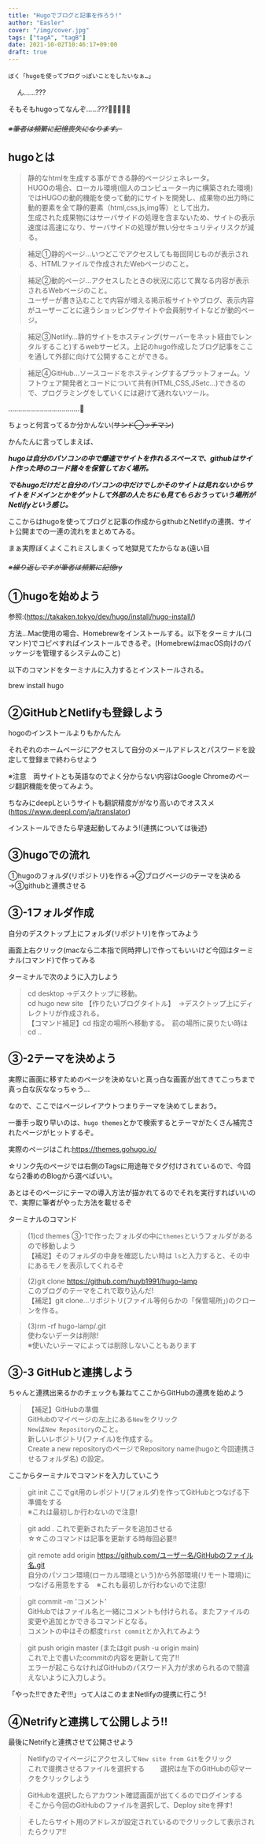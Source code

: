 ```yaml
---
title: "Hugoでブログと記事を作ろう!"
author: "Easler"
cover: "/img/cover.jpg"
tags: ["tagA", "tagB"]
date: 2021-10-02T10:46:17+09:00
draft: true
---
```


`ぼく「hugoを使ってブログっぽいことをしたいなぁ…」`　

　
ん……???


そもそもhugoってなんぞ……???🤔🤔🤔🤔🤔

###### ~~※筆者は頻繁に記憶喪失になります。~~

## hugoとは

>静的なhtmlを生成する事ができる静的ページジェネレータ。               
HUGOの場合、ローカル環境(個人のコンピューター内に構築された環境)ではHUGOの動的機能を使って動的にサイトを開発し、成果物の出力時に動的要素を全て静的要素（html,css,js,img等）として出力。  
生成された成果物にはサーバサイドの処理を含まないため、サイトの表示速度は高速になり、サーバサイドの処理が無い分セキュリティリスクが減る。

>補足①静的ページ…いつどこでアクセスしても毎回同じものが表示される、HTMLファイルで作成されたWebページのこと。

>補足②動的ページ…アクセスしたときの状況に応じて異なる内容が表示されるWebページのこと。                                          
ユーザーが書き込むことで内容が増える掲示板サイトやブログ、表示内容がユーザーごとに違うショッピングサイトや会員制サイトなどが動的ページ。

>補足③Netlify…静的サイトをホスティング(サーバーをネット経由でレンタルすること)するwebサービス。上記のhugo作成したブログ記事をここを通して外部に向けて公開することができる。

>補足④GitHub…ソースコードをホスティングするプラットフォーム。ソフトウェア開発者とコードについて共有(HTML,CSS,JSetc…)できるので、プログラミングをしていくには避けて通れないツール。


………………………………🤔

ちょっと何言ってるか分かんない(~~サンド◯ッチマン~~)

かんたんに言ってしまえば、

___hugoは自分のパソコンの中で爆速でサイトを作れるスペースで、githubはサイト作った時のコード諸々を保管しておく場所。___

___でもhugoだけだと自分のパソコンの中だけでしかそのサイトは見れないからサイトをドメインとかをゲットして外部の人たちにも見てもらおうっていう場所がNetlifyという感じ。___

ここからはhugoを使ってブログと記事の作成からgithubとNetlifyの連携、サイト公開までの一連の流れをまとめてみる。

まぁ実際ぼくよくこれミスしまくって地獄見てたからなぁ(遠い目

###### ~~※繰り返しですが筆者は頻繁に記憶ry~~


## ①hugoを始めよう
参照:(https://takaken.tokyo/dev/hugo/install/hugo-install/)

方法…Mac使用の場合、Homebrewをインストールする。以下をターミナル(コマンド)でコピペすればインストールできるぞ。(HomebrewはmacOS向けのパッケージを管理するシステムのこと)

以下のコマンドをターミナルに入力するとインストールされる。

brew install hugo

## ②GitHubとNetlifyも登録しよう

hogoのインストールよりもかんたん

それぞれのホームページにアクセスして自分のメールアドレスとパスワードを設定して登録まで終わらせよう

※注意　両サイトとも英語なのでよく分からない内容はGoogle Chromeのページ翻訳機能を使ってみよう。

ちなみにdeepLというサイトも翻訳精度ががなり高いのでオススメ(https://www.deepl.com/ja/translator)

インストールできたら早速起動してみよう!(連携については後述)

## ③hugoでの流れ

①hugoのフォルダ(リポジトリ)を作る→②ブログページのテーマを決める→③githubと連携させる

## ③-1フォルダ作成
自分のデスクトップ上にフォルダ(リポジトリ)を作ってみよう

画面上右クリック(macなら二本指で同時押し)で作ってもいいけど今回はターミナル(コマンド)で作ってみる

ターミナルで次のように入力しよう

>cd desktop  →デスクトップに移動。  
cd hugo new site 【作りたいブログタイトル】　→デスクトップ上にディレクトリが作成される。  
【コマンド補足】cd 指定の場所へ移動する。　前の場所に戻りたい時は　cd ..

## ③-2テーマを決めよう
実際に画面に移すためのページを決めないと真っ白な画面が出てきてこっちまで真っ白な灰ななっちゃう…

なので、ここではページレイアウトつまりテーマを決めてしまおう。

一番手っ取り早いのは、`hugo themes`とかで検索するとテーマがたくさん補完されたページがヒットするぞ。

実際のページはこれ:https://themes.gohugo.io/

☆リンク先のページでは右側のTagsに用途毎でタグ付けされているので、今回なら2番めのBlogから選べばいい。

あとはそのページにテーマの導入方法が描かれてるのでそれを実行すればいいので、実際に筆者がやった方法を載せるぞ

ターミナルのコマンド

>(1)cd themes   ③-1で作ったフォルダの中に`themes`というフォルダがあるので移動しよう  
【補足】そのフォルダの中身を確認したい時は `ls`と入力すると、その中にあるモノを表示してくれるぞ 

>(2)git clone https://github.com/huyb1991/hugo-lamp  
このブログのテーマをこれで取り込んだ!  
【補足】git clone…リポジトリ(ファイル等何らかの「保管場所」)のクローンを作る。

>(3)rm -rf hugo-lamp/.git  
使わないデータは削除!  
※使いたいテーマによっては削除しないこともあります

## ③-3 GitHubと連携しよう
ちゃんと連携出来るかのチェックも兼ねてここからGitHubの連携を始めよう

>【補足】GitHubの準備  
GitHubのマイページの左上にある`New`をクリック  
`New`は`New Repository`のこと。  
新しいレポジトリ(ファイル)を作成する。  
Create a new repositoryのページでRepository name(hugoと今回連携させるフォルダ名) の設定。

ここからターミナルでコマンドを入力していこう

>git init  ここでgit用のレポジトリ(フォルダ)を作ってGitHubとつなげる下準備をする  
※これは最初しか行わないので注意!　　

>git add .  これで更新されたデータを追加させる  
☆☆このコマンドは記事を更新する時毎回必要!!　　

>git remote add origin https://github.com/ユーザー名/GitHubのファイル名.git  
自分のパソコン環境(ローカル環境という)から外部環境(リモート環境)につなげる用意をする　※これも最初しか行わないので注意!　　

>git commit -m 'コメント'  
GitHubではファイル名と一緒にコメントも付けられる。またファイルの変更や追加とかできるコマンドとなる。  
コメントの中はその都度`first commit`とか入れてみよう

>git push origin master (またはgit push -u origin main)  
これで上で書いたcommitの内容を更新して完了!!  
エラーが起こらなければGitHubのパスワード入力が求められるので間違えないように入力しよう。

「やった!!できたぞ!!!」って人はこのままNetlifyの提携に行こう!

## ④Netrifyと連携して公開しよう!!  
最後にNetrifyと連携させて公開させよう　　

>Netlifyのマイページにアクセスして`New site from Git`をクリック  
これで提携させるファイルを選択する　　
選択は左下のGitHubの🐱マークをクリックしよう

>GitHubを選択したらアカウント確認画面が出てくるのでログインする　　
そこから今回のGitHubのファイルを選択して、Deploy siteを押す!  

>そしたらサイト用のアドレスが設定されているのでクリックして表示されたらクリア!!


<!--more-->
